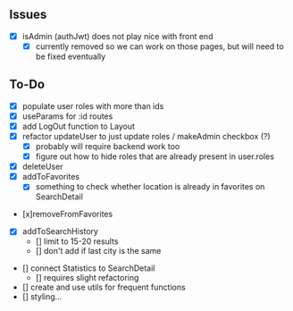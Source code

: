 ## Issues
- [x] isAdmin (authJwt) does not play nice with front end
    - [x] currently removed so we can work on those pages, but will need to be fixed eventually

## To-Do
- [x] populate user roles with more than ids
- [x] useParams for :id routes
- [x] add LogOut function to Layout
- [x] refactor updateUser to just update roles / makeAdmin checkbox (?)
    - [x] probably will require backend work too
    - [x] figure out how to hide roles that are already present in user.roles
- [x] deleteUser
- [x] addToFavorites
    - [x] something to check whether location is already in favorites on SearchDetail
- [x]removeFromFavorites
- [x] addToSearchHistory
    - [] limit to 15-20 results
    - [] don't add if last city is the same
- [] connect Statistics to SearchDetail
    - [] requires slight refactoring 
- [] create and use utils for frequent functions
- [] styling...